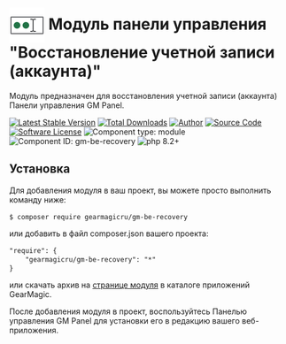# <img src="https://raw.githubusercontent.com/gearmagicru/gm-be-recovery/refs/heads/master/assets/images/icon.svg" width="64px" height="64px" align="absmiddle"> Модуль панели управления "Восстановление учетной записи (аккаунта)"

Модуль предназначен для восстановления учетной записи (аккаунта) Панели управления GM Panel.

[![Latest Stable Version](https://img.shields.io/packagist/v/gearmagicru/gm-be-recovery.svg)](https://packagist.org/packages/gearmagicru/gm-be-recovery)
[![Total Downloads](https://img.shields.io/packagist/dt/gearmagicru/gm-be-recovery.svg)](https://packagist.org/packages/gearmagicru/gm-be-recovery)
[![Author](https://img.shields.io/badge/author-anton.tivonenko@gmail.com-blue.svg)](mailto:anton.tivonenko@gmail)
[![Source Code](https://img.shields.io/badge/source-gearmagicru/gm--be--recovery-blue.svg)](https://github.com/gearmagicru/gm-be-recovery)
[![Software License](https://img.shields.io/badge/license-MIT-brightgreen.svg)](https://github.com/gearmagicru/gm-be-recovery/blob/master/LICENSE)
![Component type: module](https://img.shields.io/badge/component%20type-module-green.svg)
![Component ID: gm-be-recovery](https://img.shields.io/badge/component%20id-gm-be-recovery-green.svg)
![php 8.2+](https://img.shields.io/badge/php-min%208.2-red.svg)

## Установка

Для добавления модуля в ваш проект, вы можете просто выполнить команду ниже:

```
$ composer require gearmagicru/gm-be-recovery
```

или добавить в файл composer.json вашего проекта:
```
"require": {
    "gearmagicru/gm-be-recovery": "*"
}
```
или скачать архив на [странице модуля](https://apps.gearmagic.ru/component/gm-be-recovery) в каталоге приложений GearMagic.

После добавления модуля в проект, воспользуйтесь Панелью управления GM Panel для установки его в редакцию вашего веб-приложения.
